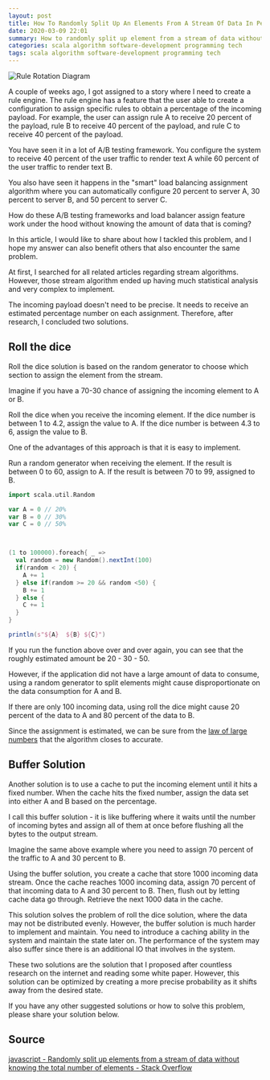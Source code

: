 ```yaml
---
layout: post
title: How To Randomly Split Up An Elements From A Stream Of Data In Percentage
date: 2020-03-09 22:01
summary: How to randomly split up element from a stream of data without knowing the total amount of it?
categories: scala algorithm software-development programming tech
tags: scala algorithm software-development programming tech
---
```


<img src="{{site.baseurl}}/images/how-to-randomly-split-up-an-elements-from-a-stream-of-data-in-percentage/Rule Rotation Diagram.png" alt="Rule Rotation Diagram">

A couple of weeks ago, I got assigned to a story where I need to create a rule engine. The rule engine has a feature that the user able to create a configuration to assign specific rules to obtain a percentage of the incoming payload. For example, the user can assign rule A to receive 20 percent of the payload, rule B to receive 40 percent of the payload, and rule C to receive 40 percent of the payload.

You have seen it in a lot of A/B testing framework.  You configure the system to receive 40 percent of the user traffic to render text A while 60 percent of the user traffic to render text B. 

You also have seen it happens in the "smart" load balancing assignment algorithm where you can automatically configure 20 percent to server A, 30 percent to server B, and 50 percent to server C. 

How do these A/B testing frameworks and load balancer assign feature work under the hood without knowing the amount of data that is coming?

In this article, I would like to share about how I tackled this problem, and I hope my answer can also benefit others that also encounter the same problem.

At first, I searched for all related articles regarding stream algorithms. However, those stream algorithm ended up having much statistical analysis and very complex to implement. 

The incoming payload doesn't need to be precise. It needs to receive an estimated percentage number on each assignment. Therefore, after research, I concluded two solutions.

## Roll the dice
Roll the dice solution is based on the random generator to choose which section to assign the element from the stream. 

Imagine if you have a 70-30 chance of assigning the incoming element to A or B. 

Roll the dice when you receive the incoming element. If the dice number is between 1 to 4.2, assign the value to A. If the dice number is between 4.3 to 6, assign the value to B.

One of the advantages of this approach is that it is easy to implement.

Run a random generator when receiving the element. If the result is between 0 to 60, assign to A. If the result is between 70 to 99, assigned to B.

```scala
import scala.util.Random

var A = 0 // 20%
var B = 0 // 30%
var C = 0 // 50%



(1 to 100000).foreach{ _ =>
  val random = new Random().nextInt(100)
  if(random < 20) {
    A += 1
  } else if(random >= 20 && random <50) {
    B += 1
  } else {
    C += 1
  }
}

println(s"${A}  ${B} ${C}")
```

If you run the function above over and over again, you can see that the roughly estimated amount be 20 - 30 - 50.

However, if the application did not have a large amount of data to consume, using a random generator to split elements might cause disproportionate on the data consumption for A and B. 

If there are only 100 incoming data, using roll the dice might cause 20 percent of the data to A and 80 percent of the data to B.

Since the assignment is estimated, we can be sure from the <a href="https://en.wikipedia.org/wiki/Law_of_large_numbers" target="_blank">law of large numbers</a> that the algorithm closes to accurate.


## Buffer Solution
Another solution is to use a cache to put the incoming element until it hits a fixed number. When the cache hits the fixed number, assign the data set into either A and B based on the percentage.

I call this buffer solution - it is like buffering where it waits until the number of incoming bytes and assign all of them at once before flushing all the bytes to the output stream. 

Imagine the same above example where you need to assign 70 percent of the traffic to A and 30 percent to B. 

Using the buffer solution, you create a cache that store 1000 incoming data stream. Once the cache reaches 1000 incoming data, assign 70 percent of that incoming data to A and 30 percent to B. Then, flush out by letting cache data go through. Retrieve the next 1000 data in the cache.

This solution solves the problem of roll the dice solution, where the data may not be distributed evenly. However, the buffer solution is much harder to implement and maintain. You need to introduce a caching ability in the system and maintain the state later on. The performance of the system may also suffer since there is an additional IO that involves in the system.

These two solutions are the solution that I proposed after countless research on the internet and reading some white paper. However, this solution can be optimized by creating a more precise probability as it shifts away from the desired state.

If you have any other suggested solutions or how to solve this problem, please share your solution below.


## Source
[javascript - Randomly split up elements from a stream of data without knowing the total number of elements - Stack Overflow](https://stackoverflow.com/questions/57482822/randomly-split-up-elements-from-a-stream-of-data-without-knowing-the-total-numbe)